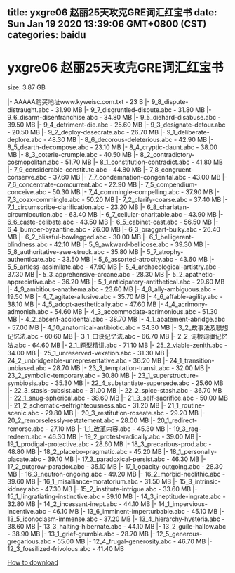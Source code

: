 
title: yxgre06    赵丽25天攻克GRE词汇红宝书
date: Sun Jan 19 2020 13:39:06 GMT+0800 (CST)    
categories: baidu
---

# yxgre06    赵丽25天攻克GRE词汇红宝书
size: 3.87 GB
 
 
|- AAAAA购买地址www.kyweisc.com.txt - 23 B
|- 9_8_dispute-distraught.abc - 31.90 MB
|- 9_7_disgruntled-dispute.abc - 31.80 MB
|- 9_6_disarm-disenfranchise.abc - 34.80 MB
|- 9_5_diehard-disabuse.abc - 39.50 MB
|- 9_4_detriment-die.abc - 25.60 MB
|- 9_3_designate-detour.abc - 20.50 MB
|- 9_2_deploy-desecrate.abc - 26.70 MB
|- 9_1_deliberate-deplore.abc - 48.30 MB
|- 8_6_decorous-deleterious.abc - 42.90 MB
|- 8_5_dearth-decompose.abc - 23.10 MB
|- 8_4_cryptic-daunt.abc - 38.00 MB
|- 8_3_coterie-crumple.abc - 40.50 MB
|- 8_2_contradictory-cosmopolitan.abc - 51.70 MB
|- 8_1_constitution-contradict.abc - 41.80 MB
|- 7_9_considerable-constitute.abc - 44.80 MB
|- 7_8_congruent-conserve.abc - 37.60 MB
|- 7_7_condemnation-congenital.abc - 43.00 MB
|- 7_6_concentrate-comcurrent.abc - 22.90 MB
|- 7_5_compendium-conceive.abc - 50.30 MB
|- 7_4_commingle-compelling.abc - 37.90 MB
|- 7_3_coax-commingle.abc - 50.20 MB
|- 7_2_clarify-coarse.abc - 37.40 MB
|- 7_1_circumscribe-clarification.abc - 23.20 MB
|- 6_8_charlatan-circumlocution.abc - 63.40 MB
|- 6_7_cellular-charitable.abc - 43.90 MB
|- 6_6_caste-celibate.abc - 43.50 MB
|- 6_5_cabinet-cast.abc - 56.50 MB
|- 6_4_bumper-byzantine.abc - 26.00 MB
|- 6_3_braggart-bulky.abc - 26.40 MB
|- 6_2_blissful-bowlegged.abc - 30.00 MB
|- 6_1_belligerent-blindness.abc - 42.10 MB
|- 5_9_awkward-bellicose.abc - 39.30 MB
|- 5_8_authoritative-awe-struck.abc - 35.80 MB
|- 5_7_atrophy-authenticate.abc - 33.50 MB
|- 5_6_assorted-atrocity.abc - 43.60 MB
|- 5_5_artless-assimilate.abc - 47.90 MB
|- 5_4_archaeological-artistry.abc - 37.30 MB
|- 5_3_apprehensive-arcane.abc - 28.30 MB
|- 5_2_apathetic-appreciative.abc - 36.20 MB
|- 5_1_anticipatory-antithetical.abc - 29.60 MB
|- 4_9_ambitious-anathema.abc - 23.60 MB
|- 4_8_ally-ambiguous.abc - 19.50 MB
|- 4_7_agitate-allusive.abc - 35.70 MB
|- 4_6_affable-agility.abc - 38.10 MB
|- 4_5_adopt-aesthetically.abc - 47.60 MB
|- 4_4_acrimony-admonish.abc - 54.60 MB
|- 4_3_accommodate-acrimonious.abc - 51.30 MB
|- 4_2_absent-accidental.abc - 38.70 MB
|- 4_1_abatement-abridge.abc - 57.00 MB
|- 4_10_anatomical-antibiotic.abc - 34.30 MB
|- 3_2_故事法及联想记忆法.abc - 60.60 MB
|- 3_1_口诀记忆法.abc - 66.70 MB
|- 2_2_词根词缀记忆法.abc - 64.60 MB
|- 2_1_题型精讲.abc - 71.10 MB
|- 25_2_viable-zenith.abc - 34.00 MB
|- 25_1_unreserved-vexation.abc - 31.30 MB
|- 24_2_unbridgeable-unrepresentative.abc - 36.20 MB
|- 24_1_transition-unbiased.abc - 28.70 MB
|- 23_3_temptation-transit.abc - 32.00 MB
|- 23_2_symbolic-temporary.abc - 30.80 MB
|- 23_1_superstructure-symbiosis.abc - 35.30 MB
|- 22_4_substantiate-supersede.abc - 25.60 MB
|- 22_3_stasis-subsist.abc - 31.00 MB
|- 22_2_spice-stash.abc - 36.70 MB
|- 22_1_snug-spherical.abc - 38.60 MB
|- 21_3_self-sacrifice.abc - 50.00 MB
|- 21_2_schematic-selfrighteousness.abc - 31.20 MB
|- 21_1_routine-scenic.abc - 29.80 MB
|- 20_3_restitution-roseate.abc - 29.20 MB
|- 20_2_remorselessly-restatement.abc - 28.00 MB
|- 20_1_redirect-remorse.abc - 27.10 MB
|- 1_1_改革内容.abc - 45.30 MB
|- 19_3_rag-redeem.abc - 46.30 MB
|- 19_2_protest-radically.abc - 39.00 MB
|- 19_1_prodigal-protective.abc - 28.60 MB
|- 18_3_precarious-prod.abc - 48.80 MB
|- 18_2_placebo-pragmatic.abc - 45.20 MB
|- 18_1_personally-placate.abc - 39.10 MB
|- 17_3_paradoxical-persist.abc - 46.30 MB
|- 17_2_outgrow-paradox.abc - 35.10 MB
|- 17_1_opacity-outgoing.abc - 28.30 MB
|- 16_3_neutron-ongoing.abc - 49.20 MB
|- 16_2_morbid-neolithic.abc - 39.60 MB
|- 16_1_misalliance-moratorium.abc - 31.50 MB
|- 15_3_intrinsic-kidney.abc - 47.30 MB
|- 15_2_institute-intrigue.abc - 33.60 MB
|- 15_1_Iingratiating-instinctive.abc - 39.10 MB
|- 14_3_ineptitude-ingrate.abc - 32.80 MB
|- 14_2_incessant-inept.abc - 44.10 MB
|- 14_1_impervious-incentive.abc - 46.10 MB
|- 13_6_imminent-imperturbable.abc - 45.10 MB
|- 13_5_iconoclasm-immense.abc - 37.20 MB
|- 13_4_hierarchy-hysteria.abc - 38.60 MB
|- 13_3_halting-hibernate.abc - 44.10 MB
|- 13_2_guile-hallow.abc - 38.90 MB
|- 13_1_grief-grumble.abc - 28.70 MB
|- 12_5_generous-gregarious.abc - 55.00 MB
|- 12_4_frugal-generosity.abc - 46.70 MB
|- 12_3_fossilized-frivolous.abc - 41.40 MB

[How to download](https://bpcam.bemobtrk.com/go/2ceec3aa-1ca2-46d6-b9ff-aaa5c184517c?jno=522)